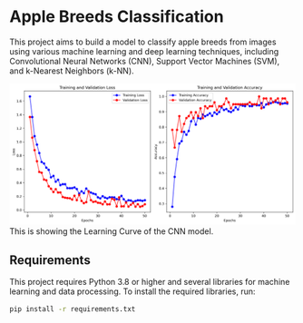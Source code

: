 # Apple Breeds Classification

This project aims to build a model to classify apple breeds from images using various machine learning and deep learning techniques, including Convolutional Neural Networks (CNN), Support Vector Machines (SVM), and k-Nearest Neighbors (k-NN).

![Learning Curve](learning_curve.png)
This is showing the Learning Curve of the CNN model.


## Requirements

This project requires Python 3.8 or higher and several libraries for machine learning and data processing. To install the required libraries, run:

```bash
pip install -r requirements.txt


